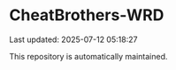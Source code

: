 # CheatBrothers-WRD

Last updated: 2025-07-12 05:18:27

This repository is automatically maintained.
